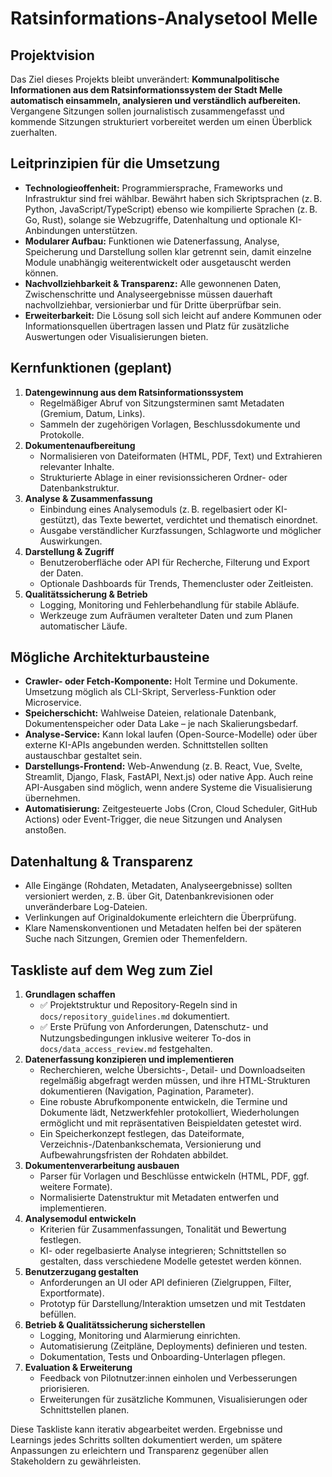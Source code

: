 # Ratsinformations-Analysetool Melle

## Projektvision
Das Ziel dieses Projekts bleibt unverändert: **Kommunalpolitische Informationen aus dem Ratsinformationssystem der Stadt Melle automatisch einsammeln, analysieren und verständlich aufbereiten.** Vergangene Sitzungen sollen journalistisch zusammengefasst und kommende Sitzungen strukturiert vorbereitet werden um einen Überblick zuerhalten.

## Leitprinzipien für die Umsetzung
- **Technologieoffenheit:** Programmiersprache, Frameworks und Infrastruktur sind frei wählbar. Bewährt haben sich Skriptsprachen (z. B. Python, JavaScript/TypeScript) ebenso wie kompilierte Sprachen (z. B. Go, Rust), solange sie Webzugriffe, Datenhaltung und optionale KI-Anbindungen unterstützen.
- **Modularer Aufbau:** Funktionen wie Datenerfassung, Analyse, Speicherung und Darstellung sollen klar getrennt sein, damit einzelne Module unabhängig weiterentwickelt oder ausgetauscht werden können.
- **Nachvollziehbarkeit & Transparenz:** Alle gewonnenen Daten, Zwischenschritte und Analyseergebnisse müssen dauerhaft nachvollziehbar, versionierbar und für Dritte überprüfbar sein.
- **Erweiterbarkeit:** Die Lösung soll sich leicht auf andere Kommunen oder Informationsquellen übertragen lassen und Platz für zusätzliche Auswertungen oder Visualisierungen bieten.

## Kernfunktionen (geplant)
1. **Datengewinnung aus dem Ratsinformationssystem**
   - Regelmäßiger Abruf von Sitzungsterminen samt Metadaten (Gremium, Datum, Links).
   - Sammeln der zugehörigen Vorlagen, Beschlussdokumente und Protokolle.
2. **Dokumentenaufbereitung**
   - Normalisieren von Dateiformaten (HTML, PDF, Text) und Extrahieren relevanter Inhalte.
   - Strukturierte Ablage in einer revisionssicheren Ordner- oder Datenbankstruktur.
3. **Analyse & Zusammenfassung**
   - Einbindung eines Analysemoduls (z. B. regelbasiert oder KI-gestützt), das Texte bewertet, verdichtet und thematisch einordnet.
   - Ausgabe verständlicher Kurzfassungen, Schlagworte und möglicher Auswirkungen.
4. **Darstellung & Zugriff**
   - Benutzeroberfläche oder API für Recherche, Filterung und Export der Daten.
   - Optionale Dashboards für Trends, Themencluster oder Zeitleisten.
5. **Qualitätssicherung & Betrieb**
   - Logging, Monitoring und Fehlerbehandlung für stabile Abläufe.
   - Werkzeuge zum Aufräumen veralteter Daten und zum Planen automatischer Läufe.

## Mögliche Architekturbausteine
- **Crawler- oder Fetch-Komponente:** Holt Termine und Dokumente. Umsetzung möglich als CLI-Skript, Serverless-Funktion oder Microservice.
- **Speicherschicht:** Wahlweise Dateien, relationale Datenbank, Dokumentenspeicher oder Data Lake – je nach Skalierungsbedarf.
- **Analyse-Service:** Kann lokal laufen (Open-Source-Modelle) oder über externe KI-APIs angebunden werden. Schnittstellen sollten austauschbar gestaltet sein.
- **Darstellungs-Frontend:** Web-Anwendung (z. B. React, Vue, Svelte, Streamlit, Django, Flask, FastAPI, Next.js) oder native App. Auch reine API-Ausgaben sind möglich, wenn andere Systeme die Visualisierung übernehmen.
- **Automatisierung:** Zeitgesteuerte Jobs (Cron, Cloud Scheduler, GitHub Actions) oder Event-Trigger, die neue Sitzungen und Analysen anstoßen.

## Datenhaltung & Transparenz
- Alle Eingänge (Rohdaten, Metadaten, Analyseergebnisse) sollten versioniert werden, z. B. über Git, Datenbankrevisionen oder unveränderbare Log-Dateien.
- Verlinkungen auf Originaldokumente erleichtern die Überprüfung.
- Klare Namenskonventionen und Metadaten helfen bei der späteren Suche nach Sitzungen, Gremien oder Themenfeldern.

## Taskliste auf dem Weg zum Ziel
1. **Grundlagen schaffen**
   - ✅ Projektstruktur und Repository-Regeln sind in `docs/repository_guidelines.md` dokumentiert.
   - ✅ Erste Prüfung von Anforderungen, Datenschutz- und Nutzungsbedingungen inklusive weiterer To-dos in `docs/data_access_review.md` festgehalten.
2. **Datenerfassung konzipieren und implementieren**
   - Recherchieren, welche Übersichts-, Detail- und Downloadseiten regelmäßig abgefragt werden müssen, und ihre HTML-Strukturen dokumentieren (Navigation, Pagination, Parameter).
   - Eine robuste Abrufkomponente entwickeln, die Termine und Dokumente lädt, Netzwerkfehler protokolliert, Wiederholungen ermöglicht und mit repräsentativen Beispieldaten getestet wird.
   - Ein Speicherkonzept festlegen, das Dateiformate, Verzeichnis-/Datenbankschemata, Versionierung und Aufbewahrungsfristen der Rohdaten abbildet.
3. **Dokumentenverarbeitung ausbauen**
   - Parser für Vorlagen und Beschlüsse entwickeln (HTML, PDF, ggf. weitere Formate).
   - Normalisierte Datenstruktur mit Metadaten entwerfen und implementieren.
4. **Analysemodul entwickeln**
   - Kriterien für Zusammenfassungen, Tonalität und Bewertung festlegen.
   - KI- oder regelbasierte Analyse integrieren; Schnittstellen so gestalten, dass verschiedene Modelle getestet werden können.
5. **Benutzerzugang gestalten**
   - Anforderungen an UI oder API definieren (Zielgruppen, Filter, Exportformate).
   - Prototyp für Darstellung/Interaktion umsetzen und mit Testdaten befüllen.
6. **Betrieb & Qualitätssicherung sicherstellen**
   - Logging, Monitoring und Alarmierung einrichten.
   - Automatisierung (Zeitpläne, Deployments) definieren und testen.
   - Dokumentation, Tests und Onboarding-Unterlagen pflegen.
7. **Evaluation & Erweiterung**
   - Feedback von Pilotnutzer:innen einholen und Verbesserungen priorisieren.
   - Erweiterungen für zusätzliche Kommunen, Visualisierungen oder Schnittstellen planen.

Diese Taskliste kann iterativ abgearbeitet werden. Ergebnisse und Learnings jedes Schritts sollten dokumentiert werden, um spätere Anpassungen zu erleichtern und Transparenz gegenüber allen Stakeholdern zu gewährleisten.
